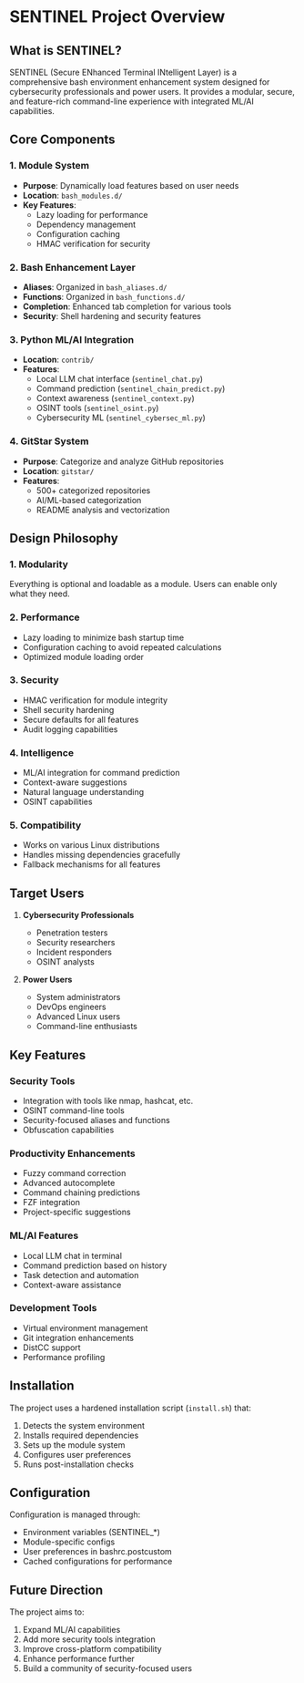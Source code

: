 # SENTINEL Project Overview

## What is SENTINEL?

SENTINEL (Secure ENhanced Terminal INtelligent Layer) is a comprehensive bash environment enhancement system designed for cybersecurity professionals and power users. It provides a modular, secure, and feature-rich command-line experience with integrated ML/AI capabilities.

## Core Components

### 1. Module System
- **Purpose**: Dynamically load features based on user needs
- **Location**: `bash_modules.d/`
- **Key Features**:
  - Lazy loading for performance
  - Dependency management
  - Configuration caching
  - HMAC verification for security

### 2. Bash Enhancement Layer
- **Aliases**: Organized in `bash_aliases.d/`
- **Functions**: Organized in `bash_functions.d/`
- **Completion**: Enhanced tab completion for various tools
- **Security**: Shell hardening and security features

### 3. Python ML/AI Integration
- **Location**: `contrib/`
- **Features**:
  - Local LLM chat interface (`sentinel_chat.py`)
  - Command prediction (`sentinel_chain_predict.py`)
  - Context awareness (`sentinel_context.py`)
  - OSINT tools (`sentinel_osint.py`)
  - Cybersecurity ML (`sentinel_cybersec_ml.py`)

### 4. GitStar System
- **Purpose**: Categorize and analyze GitHub repositories
- **Location**: `gitstar/`
- **Features**:
  - 500+ categorized repositories
  - AI/ML-based categorization
  - README analysis and vectorization

## Design Philosophy

### 1. Modularity
Everything is optional and loadable as a module. Users can enable only what they need.

### 2. Performance
- Lazy loading to minimize bash startup time
- Configuration caching to avoid repeated calculations
- Optimized module loading order

### 3. Security
- HMAC verification for module integrity
- Shell security hardening
- Secure defaults for all features
- Audit logging capabilities

### 4. Intelligence
- ML/AI integration for command prediction
- Context-aware suggestions
- Natural language understanding
- OSINT capabilities

### 5. Compatibility
- Works on various Linux distributions
- Handles missing dependencies gracefully
- Fallback mechanisms for all features

## Target Users

1. **Cybersecurity Professionals**
   - Penetration testers
   - Security researchers
   - Incident responders
   - OSINT analysts

2. **Power Users**
   - System administrators
   - DevOps engineers
   - Advanced Linux users
   - Command-line enthusiasts

## Key Features

### Security Tools
- Integration with tools like nmap, hashcat, etc.
- OSINT command-line tools
- Security-focused aliases and functions
- Obfuscation capabilities

### Productivity Enhancements
- Fuzzy command correction
- Advanced autocomplete
- Command chaining predictions
- FZF integration
- Project-specific suggestions

### ML/AI Features
- Local LLM chat in terminal
- Command prediction based on history
- Task detection and automation
- Context-aware assistance

### Development Tools
- Virtual environment management
- Git integration enhancements
- DistCC support
- Performance profiling

## Installation

The project uses a hardened installation script (`install.sh`) that:
1. Detects the system environment
2. Installs required dependencies
3. Sets up the module system
4. Configures user preferences
5. Runs post-installation checks

## Configuration

Configuration is managed through:
- Environment variables (SENTINEL_*)
- Module-specific configs
- User preferences in bashrc.postcustom
- Cached configurations for performance

## Future Direction

The project aims to:
1. Expand ML/AI capabilities
2. Add more security tools integration
3. Improve cross-platform compatibility
4. Enhance performance further
5. Build a community of security-focused users